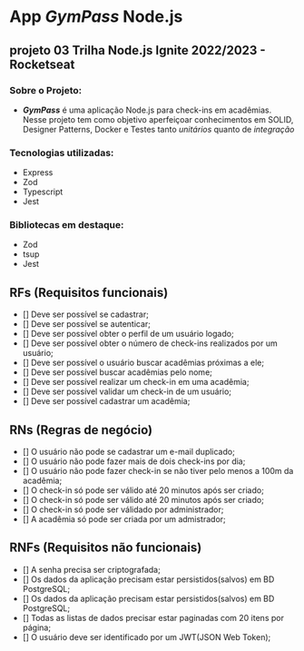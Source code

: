 # App ***GymPass*** Node.js

## projeto 03 Trilha Node.js Ignite 2022/2023 - Rocketseat

### Sobre o Projeto:

* ***GymPass*** é uma aplicação Node.js para check-ins em acadêmias. Nesse projeto tem como objetivo aperfeiçoar conhecimentos em SOLID, Designer Patterns, Docker e Testes tanto *unitários* quanto de *integração*

### Tecnologias utilizadas:

* Express
* Zod
* Typescript
* Jest

### Bibliotecas em destaque:

* Zod
* tsup
* Jest

## RFs (Requisitos funcionais)

- [] Deve ser possível se cadastrar;
- [] Deve ser possível se autenticar;
- [] Deve ser possível obter o perfil de um usuário logado;
- [] Deve ser possível obter o número de check-ins realizados por um usuário;
- [] Deve ser possível o usuário buscar acadêmias próximas a ele;
- [] Deve ser possível buscar acadêmias pelo nome;
- [] Deve ser possível realizar um check-in em uma acadêmia;
- [] Deve ser possível validar um check-in de um usuário;
- [] Deve ser possível cadastrar um acadêmia;

## RNs (Regras de negócio)

- [] O usuário não pode se cadastrar um e-mail duplicado;
- [] O usuário não pode fazer mais de dois check-ins por dia;
- [] O usuário não pode fazer check-in se não tiver pelo menos a 100m da acadêmia;
- [] O check-in só pode ser válido até 20 minutos após ser criado;
- [] O check-in só pode ser válido até 20 minutos após ser criado;
- [] O check-in só pode ser válidado por administrador;
- [] A acadêmia só pode ser criada por um admistrador;


## RNFs (Requisitos não funcionais)

- [] A senha precisa ser criptografada;
- [] Os dados da aplicação precisam estar persistidos(salvos) em BD PostgreSQL;
- [] Os dados da aplicação precisam estar persistidos(salvos) em BD PostgreSQL;
- [] Todas as listas de dados precisar estar paginadas com 20 itens por página;
- [] O usuário deve ser identificado por um JWT(JSON Web Token);

